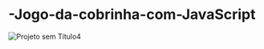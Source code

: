 # -Jogo-da-cobrinha-com-JavaScript

![Projeto sem Título4](https://user-images.githubusercontent.com/54116971/168379885-984e9604-9406-4a85-ada8-2e215a574943.gif)
